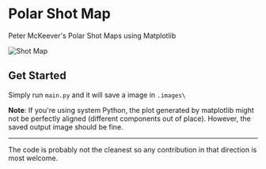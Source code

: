 # Polar Shot Map
Peter McKeever's Polar Shot Maps using Matplotlib

![Shot Map](https://pbs.twimg.com/media/EU7gGmKXgAAgCHs?format=jpg&name=4096x4096)

## Get Started

Simply run `main.py` and it will save a image in `.images\`

**Note**: If you're using system Python, the plot generated by matplotlib might not be perfectly aligned (different components out of place). However, the saved output image should be fine. 

---------
The code is probably not the cleanest so any contribution in that direction is most welcome. 
